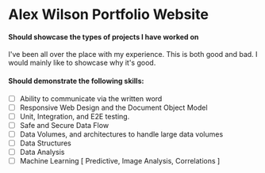 # Alex Wilson Portfolio Website

#### Should showcase the types of projects I have worked on
I've been all over the place with my experience.  This is both good and bad.  I would mainly like to showcase why it's good.

#### Should demonstrate the following skills:
* [ ] Ability to communicate via the written word
* [ ] Responsive Web Design and the Document Object Model
* [ ] Unit, Integration, and E2E testing.
* [ ] Safe and Secure Data Flow
* [ ] Data Volumes, and architectures to handle large data volumes
* [ ] Data Structures
* [ ] Data Analysis
* [ ] Machine Learning [ Predictive, Image Analysis, Correlations ]
